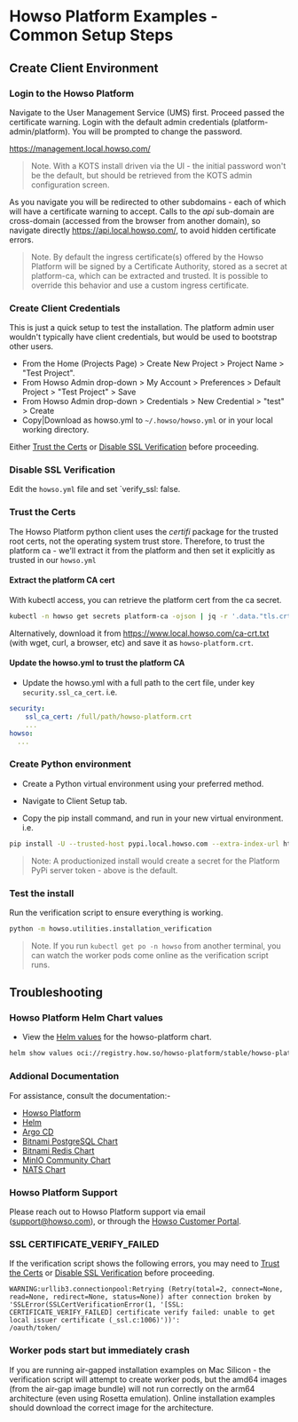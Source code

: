 # Howso Platform Examples - Common Setup Steps 

## Create Client Environment 

### Login to the Howso Platform 

Navigate to the User Management Service (UMS) first.  Proceed passed the certificate warning.  Login with the default admin credentials (platform-admin/platform).  You will be prompted to change the password. 

https://management.local.howso.com/

> Note.  With a KOTS install driven via the UI - the initial password won't be the default, but should be retrieved from the KOTS admin configuration screen.

As you navigate you will be redirected to other subdomains - each of which will have a certificate warning to accept.  Calls to the _api_ sub-domain are cross-domain (accessed from the browser from another domain), so navigate directly https://api.local.howso.com/, to avoid hidden certificate errors.

> Note.  By default the ingress certificate(s) offered by the Howso Platform will be signed by a Certificate Authority, stored as a secret at platform-ca, which can be extracted and trusted.  It is possible to override this behavior and use a custom ingress certificate.


### Create Client Credentials

This is just a quick setup to test the installation.  The platform admin user wouldn't typically have client credentials, but would be used to bootstrap other users.
 - From the Home (Projects Page) > Create New Project > Project Name > "Test Project".
 - From Howso Admin drop-down > My Account > Preferences > Default Project > "Test Project" > Save
 - From Howso Admin drop-down > Credentials > New Credential > "test" > Create
 - Copy|Download as howso.yml to `~/.howso/howso.yml` or in your local working directory.

Either [Trust the Certs](#trust-the-certs) or [Disable SSL Verification](#disable-ssl-verification) before proceeding.

### Disable SSL Verification

Edit the `howso.yml` file and set `verify_ssl: false.


### Trust the Certs 

The Howso Platform python client uses the _certifi_ package for the trusted root certs, not the operating system trust store.  Therefore, to trust the platform ca - we'll extract it from the platform and then set it explicitly as trusted in our `howso.yml`

#### Extract the platform CA cert

With kubectl access, you can retrieve the platform cert from the ca secret.

```sh
kubectl -n howso get secrets platform-ca -ojson | jq -r '.data."tls.crt"' | base64 -d > howso-platform.crt
```

Alternatively, download it from https://www.local.howso.com/ca-crt.txt (with wget, curl, a browser, etc) and save it as `howso-platform.crt`.

#### Update the howso.yml to trust the platform CA

- Update the howso.yml with a full path to the cert file, under key `security.ssl_ca_cert`.  i.e.
```yaml
security:
    ssl_ca_cert: /full/path/howso-platform.crt
    ...
howso:
  ...
```

### Create Python environment 

- Create a Python virtual environment using your preferred method. 

- Navigate to Client Setup tab. 

- Copy the pip install command, and run in your new virtual environment. 
i.e.
```sh
pip install -U --trusted-host pypi.local.howso.com --extra-index-url https://mySecretPypiToken@pypi.local.howso.com/simple/ howso-platform-client[full]
```
> Note: A productionized install would create a secret for the Platform PyPi server token - above is the default.

### Test the install

Run the verification script to ensure everything is working.
```sh
python -m howso.utilities.installation_verification
```

> Note.  If you run `kubectl get po -n howso` from another terminal, you can watch the worker pods come online as the verification script runs.

## Troubleshooting

### Howso Platform Helm Chart values

- View the [Helm values](https://helm.sh/docs/chart_template_guide/values_files/) for the howso-platform chart.
```sh
helm show values oci://registry.how.so/howso-platform/stable/howso-platform | less
```

### Addional Documentation 

For assistance, consult the documentation:-

- [Howso Platform](https://portal.howso.com) 
- [Helm](https://helm.sh/docs/)
- [Argo CD](https://argoproj.github.io/argo-cd/)
- [Bitnami PostgreSQL Chart](https://github.com/bitnami/charts/tree/main/bitnami/postgresql)
- [Bitnami Redis Chart](https://github.com/bitnami/charts/tree/main/bitnami/redis)
- [MinIO Community Chart](https://github.com/minio/minio/tree/master/helm/minio)
- [NATS Chart](https://github.com/nats-io/k8s/tree/main/helm/charts/nats)

### Howso Platform Support
Please reach out to Howso Platform support via email (support@howso.com), or through the [Howso Customer Portal](https://portal.howso.com).


### SSL CERTIFICATE_VERIFY_FAILED

If the verification script shows the following errors, you may need to [Trust the Certs](#trust-the-certs) or [Disable SSL Verification](#disable-ssl-verification) before proceeding.

```text
WARNING:urllib3.connectionpool:Retrying (Retry(total=2, connect=None, read=None, redirect=None, status=None)) after connection broken by
'SSLError(SSLCertVerificationError(1, '[SSL: CERTIFICATE_VERIFY_FAILED] certificate verify failed: unable to get local issuer certificate (_ssl.c:1006)'))':
/oauth/token/
```

### Worker pods start but immediately crash

If you are running air-gapped installation examples on Mac Silicon - the verification script will attempt to create worker pods, but the amd64 images (from the air-gap image bundle) will not run correctly on the arm64 architecture (even using Rosetta emulation).  Online installation examples should download the correct image for the architecture.

